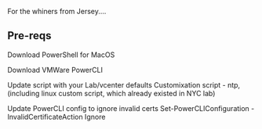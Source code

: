 For the whiners from Jersey....

Pre-reqs
---------------------------------------------------------------------------------------------------------------
Download PowerShell for MacOS

Download VMWare PowerCLI

Update script with your Lab/vcenter defaults 
  Customixation script - ntp, (including linux custom script, which already existed in NYC lab)

Update PowerCLI config to ignore invalid certs
    Set-PowerCLIConfiguration -InvalidCertificateAction Ignore






